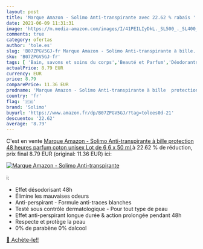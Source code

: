 ```yaml
---
layout: post
title: 'Marque Amazon - Solimo Anti-transpirante avec 22.62 % rabais '
date: 2021-06-09 11:31:31
image: 'https://m.media-amazon.com/images/I/41PEILIyDkL._SL500_._SL400_.jpg'
comments: true
category: ofertas
author: 'tole.es'
slug: 'B07ZPGV5GJ-fr Marque Amazon - Solimo Anti-transpirante à bille...'
sku: 'B07ZPGV5GJ-fr'
tags: [ 'Bain, savons et soins du corps','Beauté et Parfum','Déodorants et anti-transpirants','solimo', ]
actualPrice: 8.79 EUR
currency: EUR
price: 8.79
comparePrice: 11.36 EUR
prodname: 'Marque Amazon - Solimo Anti-transpirante à bille  protection 48 heures  parfum coton unisex  Lot de 6  6 x 50 ml '
country: 'fr'
flag: '🇫🇷'
brand: 'Solimo'
buyurl: 'https://www.amazon.fr/dp/B07ZPGV5GJ/?tag=tolees0d-21'
descuento: '22.62'
average: '8.79'
---
```


C'est en vente [Marque Amazon - Solimo Anti-transpirante à bille  protection 48 heures  parfum coton unisex  Lot de 6  6 x 50 ml ](https://www.amazon.fr/dp/B07ZPGV5GJ/?tag=tolees0d-21)  à  22.62 % de réduction, prix final  8.79 EUR (original: 11.36 EUR) ici:

[![Marque Amazon - Solimo Anti-transpirante](https://m.media-amazon.com/images/I/41PEILIyDkL._SL500_._SL400_.jpg)](https://www.amazon.fr/dp/B07ZPGV5GJ/?tag=tolees0d-21)

ℹ️:

- Effet désodorisant 48h
- Élimine les mauvaises odeurs
- Anti-perspirant - Formule anti-traces blanches
- Testé sous contrôle dermatologique - Pour tout type de peau
- Effet anti-perspirant longue durée & action prolongée pendant 48h
- Respecte et protège la peau
- 0% de parabène 0% dalcool

[🛒 Achète-le!!](https://www.amazon.fr/dp/B07ZPGV5GJ/?tag=tolees0d-21)
